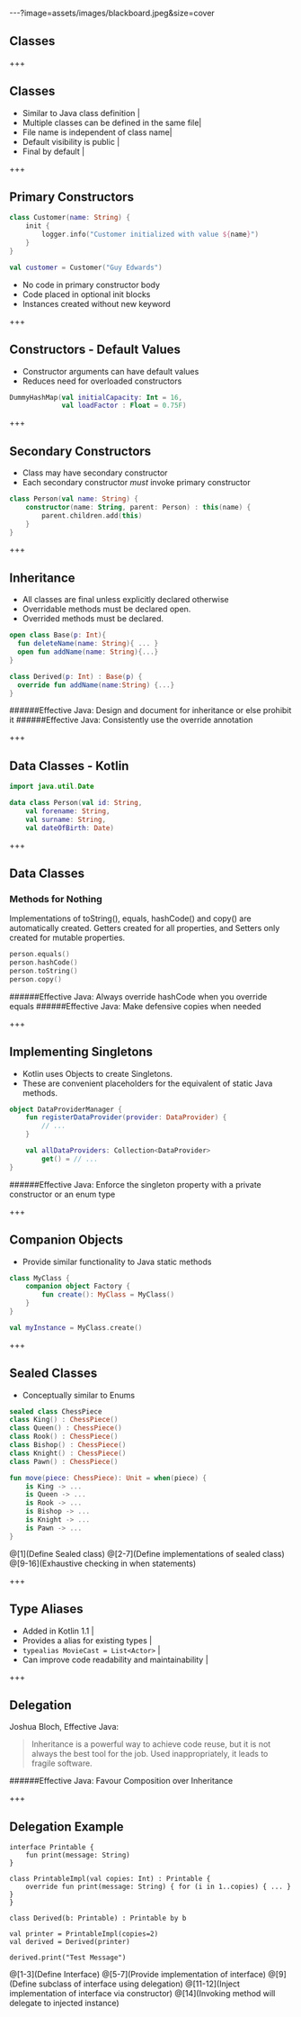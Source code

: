 ---?image=assets/images/blackboard.jpeg&size=cover
## Classes

+++
## Classes
- Similar to Java class definition |
- Multiple classes can be defined in the same file|
- File name is independent of class name|
- Default visibility is public |
- Final by default |

+++
## Primary Constructors

``` Kotlin
class Customer(name: String) {
    init {
        logger.info("Customer initialized with value ${name}")
    }
}

val customer = Customer("Guy Edwards")
```
- No code in primary constructor body
- Code placed in optional init blocks
- Instances created without new keyword

+++
## Constructors - Default Values
- Constructor arguments can have default values
- Reduces need for overloaded constructors

``` Kotlin
DummyHashMap(val initialCapacity: Int = 16,
             val loadFactor : Float = 0.75F)
```

+++
## Secondary Constructors
- Class may have secondary constructor
- Each secondary constructor *must* invoke primary constructor

``` Kotlin
class Person(val name: String) {
    constructor(name: String, parent: Person) : this(name) {
        parent.children.add(this)
    }
}
```

+++
## Inheritance
- All classes are final unless explicitly declared otherwise
- Overridable methods must be declared open.
- Overrided methods must be declared.

``` Kotlin
open class Base(p: Int){
  fun deleteName(name: String){ ... }
  open fun addName(name: String){...}
}

class Derived(p: Int) : Base(p) {
  override fun addName(name:String) {...}
}
```

######Effective Java: Design and document for inheritance or else prohibit it
######Effective Java: Consistently use the override annotation

+++
## Data Classes - Kotlin

``` Kotlin
import java.util.Date

data class Person(val id: String,
    val forename: String,
    val surname: String,
    val dateOfBirth: Date)
```

+++
## Data Classes
### Methods for Nothing
Implementations of toString(), equals, hashCode() and copy() are automatically created.
Getters created for all properties, and Setters only created for mutable properties.

``` Kotlin
person.equals()
person.hashCode()
person.toString()
person.copy()
```
######Effective Java: Always override hashCode when you override equals
######Effective Java: Make defensive copies when needed

+++
## Implementing Singletons
- Kotlin uses Objects to create Singletons.
- These are convenient placeholders for the equivalent of static Java methods.

``` Kotlin
object DataProviderManager {
    fun registerDataProvider(provider: DataProvider) {
        // ...
    }

    val allDataProviders: Collection<DataProvider>
        get() = // ...
}
```
######Effective Java: Enforce the singleton property with a private constructor or an enum type

+++
## Companion Objects
- Provide similar functionality to Java static methods

``` Kotlin
class MyClass {
    companion object Factory {
        fun create(): MyClass = MyClass()
    }
}

val myInstance = MyClass.create()
```

+++
## Sealed Classes
- Conceptually similar to Enums

``` Kotlin
sealed class ChessPiece
class King() : ChessPiece()
class Queen() : ChessPiece()
class Rook() : ChessPiece()
class Bishop() : ChessPiece()
class Knight() : ChessPiece()
class Pawn() : ChessPiece()

fun move(piece: ChessPiece): Unit = when(piece) {
    is King -> ...
    is Queen -> ...
    is Rook -> ...
    is Bishop -> ...
    is Knight -> ...
    is Pawn -> ...
}
```
@[1](Define Sealed class)
@[2-7](Define implementations of sealed class)
@[9-16](Exhaustive checking in when statements)

+++
## Type Aliases
- Added in Kotlin 1.1 |
- Provides a alias for existing types |
- ```typealias MovieCast = List<Actor>``` |
- Can improve code readability and maintainability |

+++
## Delegation

Joshua Bloch, Effective Java:
>Inheritance is a powerful way to achieve code reuse, but it is not always the best tool for the job. Used inappropriately, it leads to fragile software.

######Effective Java: Favour Composition over Inheritance

+++
## Delegation Example
```
interface Printable {
    fun print(message: String)
}

class PrintableImpl(val copies: Int) : Printable {
    override fun print(message: String) { for (i in 1..copies) { ... } }
}

class Derived(b: Printable) : Printable by b

val printer = PrintableImpl(copies=2)
val derived = Derived(printer)

derived.print("Test Message")
```
@[1-3](Define Interface)
@[5-7](Provide implementation of interface)
@[9](Define subclass of interface using delegation)
@[11-12](Inject implementation of interface via constructor)
@[14](Invoking method will delegate to injected instance)
